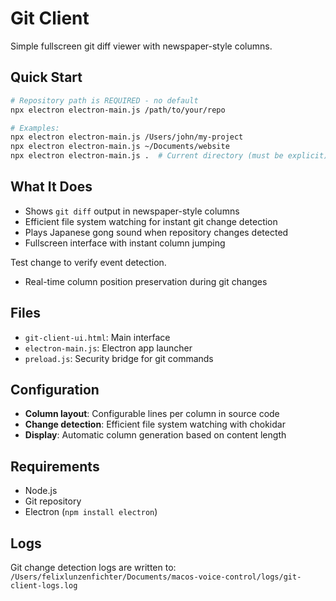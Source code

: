 # Git Client

Simple fullscreen git diff viewer with newspaper-style columns.

## Quick Start
```bash
# Repository path is REQUIRED - no default
npx electron electron-main.js /path/to/your/repo

# Examples:
npx electron electron-main.js /Users/john/my-project
npx electron electron-main.js ~/Documents/website
npx electron electron-main.js .  # Current directory (must be explicit)
```

## What It Does
- Shows `git diff` output in newspaper-style columns
- Efficient file system watching for instant git change detection
- Plays Japanese gong sound when repository changes detected
- Fullscreen interface with instant column jumping

Test change to verify event detection.
- Real-time column position preservation during git changes

## Files
- `git-client-ui.html`: Main interface
- `electron-main.js`: Electron app launcher
- `preload.js`: Security bridge for git commands

## Configuration
- **Column layout**: Configurable lines per column in source code
- **Change detection**: Efficient file system watching with chokidar
- **Display**: Automatic column generation based on content length

## Requirements
- Node.js
- Git repository
- Electron (`npm install electron`)

## Logs
Git change detection logs are written to:
`/Users/felixlunzenfichter/Documents/macos-voice-control/logs/git-client-logs.log`
